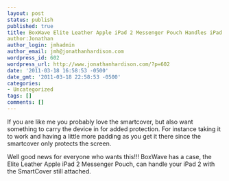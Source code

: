 ```yaml
---
layout: post
status: publish
published: true
title: BoxWave Elite Leather Apple iPad 2 Messenger Pouch Handles iPad 2 With SmartCover
author:Jonathan
author_login: jmhadmin
author_email: jmh@jonathanhardison.com
wordpress_id: 602
wordpress_url: http://www.jonathanhardison.com/?p=602
date: '2011-03-18 16:58:53 -0500'
date_gmt: '2011-03-18 22:58:53 -0500'
categories:
- Uncategorized
tags: []
comments: []
---
```

If you are like me you probably love the smartcover, but also want something to carry the device in for added protection. For instance taking it to work and having a little more padding as you get it there since the smartcover only protects the screen.

Well good news for everyone who wants this!!! BoxWave has a case, the Elite Leather Apple iPad 2 Messenger Pouch, can handle your iPad 2 with the SmartCover still attached.
